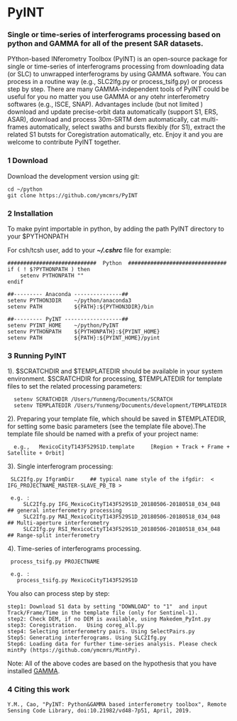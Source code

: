 # PyINT

### Single or time-series of interferograms processing based on python and GAMMA for all of the present SAR datasets. 

PYthon-based INferometry Toolbox (PyINT) is an open-source package for single or time-series of interferograms processing from downloading data (or SLC) to unwrapped interferograms by using GAMMA software. You can process in a routine way (e.g., SLC2Ifg.py or process_tsifg.py) or process step by step. There are many GAMMA-independent tools of PyINT could be useful for you no matter you use GAMMA or any otehr interferometry softwares (e.g., ISCE, SNAP). Advantages include (but not limited ) download and update precise-orbit data automatically (support S1, ERS, ASAR), download and process 30m-SRTM dem automatically, cat multi-frames automatically, select swaths and bursts flexibly (for S1), extract the related S1 butsts for Coregistration automatically, etc. Enjoy it and you are welcome to contribute PyINT together. 


### 1 Download

Download the development version using git:   
   
    cd ~/python
    git clone https://github.com/ymcmrs/PyINT
    
    
### 2 Installation

 To make pyint importable in python, by adding the path PyINT directory to your $PYTHONPATH

For csh/tcsh user, add to your **_~/.cshrc_** file for example:   

    ############################  Python  ###############################
    if ( ! $?PYTHONPATH ) then
        setenv PYTHONPATH ""
    endif
    
    ##--------- Anaconda ---------------## 
    setenv PYTHON3DIR    ~/python/anaconda3
    setenv PATH          ${PATH}:${PYTHON3DIR}/bin
    
    ##--------- PyINT ------------------## 
    setenv PYINT_HOME    ~/python/PyINT       
    setenv PYTHONPATH    ${PYTHONPATH}:${PYINT_HOME}
    setenv PATH          ${PATH}:${PYINT_HOME}/pyint
   
### 3 Running PyINT

1). $SCRATCHDIR and $TEMPLATEDIR should be available in your system environment. $SCRATCHDIR for processing, $TEMPLATEDIR for template files to set the related processing parameters:        

      setenv SCRATCHDIR /Users/Yunmeng/Documents/SCRATCH         
      setenv TEMPLATEDIR /Users/Yunmeng/Documents/development/TEMPLATEDIR       

2). Preparing your template file, which should be saved in $TEMPLATEDIR,  for setting some basic parameters (see the template file above).The template file should be named with a prefix of your project name:
         
      e.g.,   MexicoCityT143F529S1D.template     [Region + Track + Frame + Satellite + Orbit]


3). Single interferogram processing:

     SLC2Ifg.py IfgramDir     ## typical name style of the ifgdir:  < IFG_PROJECTNAME_MASTER-SLAVE_PB_TB > 
 
     e.g. :
         SLC2Ifg.py IFG_MexicoCityT143F529S1D_20180506-20180518_034_048     ## general interferometry processing
         SLC2Ifg.py MAI_MexicoCityT143F529S1D_20180506-20180518_034_048     ## Multi-aperture interferometry
         SLC2Ifg.py RSI_MexicoCityT143F529S1D_20180506-20180518_034_048     ## Range-split interferometry

4). Time-series of interferograms processing.

     process_tsifg.py PROJECTNAME
  
     e.g. :
       process_tsifg.py MexicoCityT143F529S1D
       
You also can process step by step:

    step1: Download S1 data by setting "DOWNLOAD" to "1"  and input Track/Frame/Time in the template file (only for Sentinel-1).   
    step2: Check DEM, if no DEM is available, using Makedem_PyInt.py
    step3: Coregistration.   Using coreg_all.py
    step4: Selecting interferometry pairs. Using SelectPairs.py
    Step5: Generating interferograms. Using SLC2Ifg.py
    Step6: Loading data for further time-series analysis. Please check mintPy (https://github.com/ymcmrs/MintPy).
              
Note:  All of the above codes are based on the hypothesis that you have installed [GAMMA](https://www.gamma-rs.ch/). 

### 4 Citing this work

    Y.M., Cao, "PyINT: Python&GAMMA based interferometry toolbox", Remote Sensing Code Library, doi:10.21982/vd48-7p51, April, 2019. 
